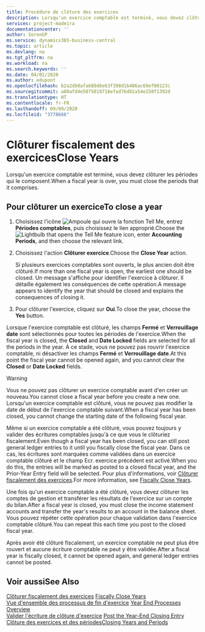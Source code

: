 ```yaml
---
title: Procédure de clôture des exercices
description: Lorsqu'un exercice comptable est terminé, vous devez clôturer les périodes qui le composent.
services: project-madeira
documentationcenter: ''
author: SorenGP
ms.service: dynamics365-business-central
ms.topic: article
ms.devlang: na
ms.tgt_pltfrm: na
ms.workload: na
ms.search.keywords: ''
ms.date: 04/01/2020
ms.author: edupont
ms.openlocfilehash: b2a2db0afa689d6e63f398d1b406ac69ef00123c
ms.sourcegitcommit: a80afd4e5075018716efad76d82a54e158f1392d
ms.translationtype: HT
ms.contentlocale: fr-FR
ms.lasthandoff: 09/09/2020
ms.locfileid: "3778666"
---
```

# <a name="close-years"></a><span data-ttu-id="a79d5-103">Clôturer fiscalement des exercices</span><span class="sxs-lookup"><span data-stu-id="a79d5-103">Close Years</span></span>
<span data-ttu-id="a79d5-104">Lorsqu'un exercice comptable est terminé, vous devez clôturer les périodes qui le composent.</span><span class="sxs-lookup"><span data-stu-id="a79d5-104">When a fiscal year is over, you must close the periods that it comprises.</span></span>  

## <a name="to-close-a-year"></a><span data-ttu-id="a79d5-105">Pour clôturer un exercice</span><span class="sxs-lookup"><span data-stu-id="a79d5-105">To close a year</span></span>  

1.  <span data-ttu-id="a79d5-106">Choisissez l'icône ![Ampoule qui ouvre la fonction Tell Me](../../media/ui-search/search_small.png "Dites-moi ce que vous voulez faire"), entrez **Périodes comptables**, puis choisissez le lien approprié.</span><span class="sxs-lookup"><span data-stu-id="a79d5-106">Choose the ![Lightbulb that opens the Tell Me feature](../../media/ui-search/search_small.png "Tell me what you want to do") icon, enter **Accounting Periods**, and then choose the relevant link.</span></span>  
2.  <span data-ttu-id="a79d5-107">Choisissez l'action **Clôturer exercice**.</span><span class="sxs-lookup"><span data-stu-id="a79d5-107">Choose the **Close Year** action.</span></span>  

    <span data-ttu-id="a79d5-108">Si plusieurs exercices comptables sont ouverts, le plus ancien doit être clôturé.</span><span class="sxs-lookup"><span data-stu-id="a79d5-108">If more than one fiscal year is open, the earliest one should be closed.</span></span> <span data-ttu-id="a79d5-109">Un message s'affiche pour identifier l'exercice à clôturer. Il détaille également les conséquences de cette opération.</span><span class="sxs-lookup"><span data-stu-id="a79d5-109">A message appears to identify the year that should be closed and explains the consequences of closing it.</span></span>  

3.  <span data-ttu-id="a79d5-110">Pour clôturer l'exercice, cliquez sur **Oui**.</span><span class="sxs-lookup"><span data-stu-id="a79d5-110">To close the year, choose the **Yes** button.</span></span>  

<span data-ttu-id="a79d5-111">Lorsque l'exercice comptable est clôturé, les champs **Fermé** et **Verrouillage date** sont sélectionnés pour toutes les périodes de l'exercice.</span><span class="sxs-lookup"><span data-stu-id="a79d5-111">When the fiscal year is closed, the **Closed** and **Date Locked** fields are selected for all the periods in the year.</span></span> <span data-ttu-id="a79d5-112">À ce stade, vous ne pouvez pas rouvrir l'exercice comptable, ni désactiver les champs **Fermé** et **Verrouillage date**.</span><span class="sxs-lookup"><span data-stu-id="a79d5-112">At this point the fiscal year cannot be opened again, and you cannot clear the **Closed** or **Date Locked** fields.</span></span>  

> [!WARNING]  
> <span data-ttu-id="a79d5-113">Vous ne pouvez pas clôturer un exercice comptable avant d'en créer un nouveau.</span><span class="sxs-lookup"><span data-stu-id="a79d5-113">You cannot close a fiscal year before you create a new one.</span></span> <span data-ttu-id="a79d5-114">Lorsqu'un exercice comptable est clôturé, vous ne pouvez pas modifier la date de début de l'exercice comptable suivant.</span><span class="sxs-lookup"><span data-stu-id="a79d5-114">When a fiscal year has been closed, you cannot change the starting date of the following fiscal year.</span></span>  

<span data-ttu-id="a79d5-115">Même si un exercice comptable a été clôturé, vous pouvez toujours y valider des écritures comptables jusqu'à ce que vous le clôturiez fiscalement.</span><span class="sxs-lookup"><span data-stu-id="a79d5-115">Even though a fiscal year has been closed, you can still post general ledger entries to it until you fiscally close the fiscal year.</span></span> <span data-ttu-id="a79d5-116">Dans ce cas, les écritures sont marquées comme validées dans un exercice comptable clôturé et le champ Ecr. exercice précédent est activé.</span><span class="sxs-lookup"><span data-stu-id="a79d5-116">When you do this, the entries will be marked as posted to a closed fiscal year, and the Prior-Year Entry field will be selected.</span></span> <span data-ttu-id="a79d5-117">Pour plus d'informations, voir [Clôturer fiscalement des exercices](how-to-fiscally-close-years.md).</span><span class="sxs-lookup"><span data-stu-id="a79d5-117">For more information, see [Fiscally Close Years](how-to-fiscally-close-years.md).</span></span>  

<span data-ttu-id="a79d5-118">Une fois qu'un exercice comptable a été clôturé, vous devez clôturer les comptes de gestion et transférer les résultats de l'exercice sur un compte du bilan.</span><span class="sxs-lookup"><span data-stu-id="a79d5-118">After a fiscal year is closed, you must close the income statement accounts and transfer the year's results to an account in the balance sheet.</span></span> <span data-ttu-id="a79d5-119">Vous pouvez répéter cette opération pour chaque validation dans l'exercice comptable clôturé.</span><span class="sxs-lookup"><span data-stu-id="a79d5-119">You can repeat this each time you post to the closed fiscal year.</span></span>  

<span data-ttu-id="a79d5-120">Après avoir été clôturé fiscalement, un exercice comptable ne peut plus être rouvert et aucune écriture comptable ne peut y être validée.</span><span class="sxs-lookup"><span data-stu-id="a79d5-120">After a fiscal year is fiscally closed, it cannot be opened again, and general ledger entries cannot be posted.</span></span>  

## <a name="see-also"></a><span data-ttu-id="a79d5-121">Voir aussi</span><span class="sxs-lookup"><span data-stu-id="a79d5-121">See Also</span></span>  
 <span data-ttu-id="a79d5-122">[Clôturer fiscalement des exercices](how-to-fiscally-close-years.md) </span><span class="sxs-lookup"><span data-stu-id="a79d5-122">[Fiscally Close Years](how-to-fiscally-close-years.md) </span></span>  
 <span data-ttu-id="a79d5-123">[Vue d'ensemble des processus de fin d'exercice](year-end-processes-overview.md) </span><span class="sxs-lookup"><span data-stu-id="a79d5-123">[Year End Processes Overview](year-end-processes-overview.md) </span></span>  
 <span data-ttu-id="a79d5-124">[Valider l'écriture de clôture d'exercice](how-to-post-the-year-end-closing-entry.md) </span><span class="sxs-lookup"><span data-stu-id="a79d5-124">[Post the Year-End Closing Entry](how-to-post-the-year-end-closing-entry.md) </span></span>  
 [<span data-ttu-id="a79d5-125">Clôture des exercices et des périodes</span><span class="sxs-lookup"><span data-stu-id="a79d5-125">Closing Years and Periods</span></span>](../../year-close-years-periods.md)
